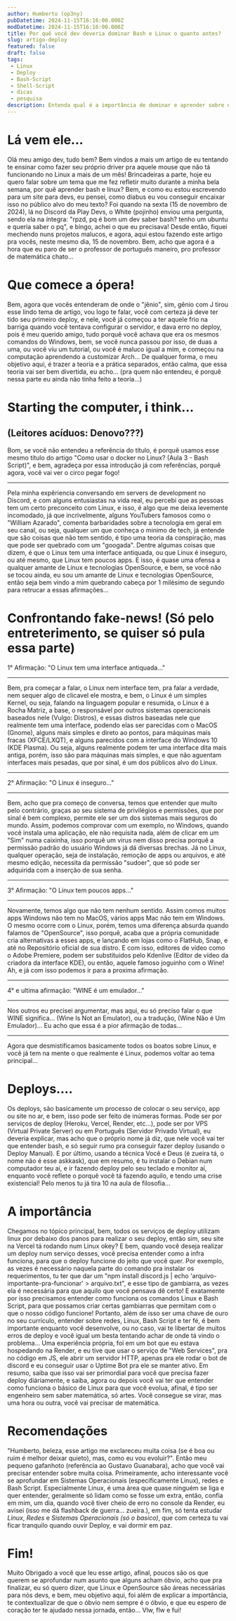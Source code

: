 ```yaml
---
author: Humberto (op3ny)
pubDatetime: 2024-11-15T16:16:00.000Z
modDatetime: 2024-11-15T16:16:00.000Z
title: Por quê você dev deveria dominar Bash e Linux o quanto antes?
slug: artigo-deploy
featured: false
draft: false
tags:
 - Linux
 - Deploy
 - Bash-Script
 - Shell-Script
 - dicas
 - pesquisa
description: Entenda qual é a importância de dominar e aprender sobre duas coisas que estão muito presentes na vida de todos nós, seja nos sites que você acessa, seja nos seus sites.
---
```



# Lá vem ele...

Olá meu amigo dev, tudo bem? Bem vindos a mais um artigo de eu tentando te ensinar como fazer seu próprio driver pra aquele mouse que não tá funcionando no Linux a mais de um mês! Brincadeiras a parte, hoje eu quero falar sobre um tema que me fez refletir muito durante a minha bela semana, por quê aprender bash e linux? Bem, e como eu estou escrevendo para um site para devs, eu pensei, como diabus eu vou conseguir encaixar isso no público alvo do meu texto? Foi quando na sexta (15 de novembro de 2024), lá no Discord da Play Devs, o White (pojinho) enviou uma pergunta, sendo ela na íntegra: "rpzd, pq é bom um dev saber bash? tenho um ubuntu e queria saber o pq", e bingo, achei o que eu precisava! Desde então, fiquei mechendo nuns projetos malucos, e agora, aqui estou fazendo este artigo pra vocês, neste mesmo dia, 15 de novembro. Bem, acho que agora é a hora que eu paro de ser o professor de português maneiro, pro professor de matemática chato...


# Que comece a ópera!

Bem, agora que vocês entenderam de onde o "jênio", sim, gênio com J tirou esse lindo tema de artigo, vou logo te falar, você com certeza já deve ter tido seu primeiro deploy, e nele, você já começou a ter aquele frio na barriga quando você tentava configurar o servidor, e dava erro no deploy, pois é meu querido amigo, tudo porquê você achava que era os mesmos comandos do Windows, bem, se você nunca passou por isso, de duas a uma, ou você viu um tutorial, ou você é maluco igual a mim, e começou na computação aprendendo a customizar Arch... De qualquer forma, o meu objetivo aqui, é trazer a teoria e a prática separados, então calma, que essa teoria vai ser bem divertida, eu acho... (pra quem não entendeu, é porquê nessa parte eu ainda não tinha feito a teoria...)


# Starting the computer, i think...
## (Leitores acíduos: Denovo???)

Bom, se você não entendeu a referência do título, é porquê usamos esse mesmo título do artigo "Como usar o docker no Linux? (Aula 3 - Bash Script)", e bem, agradeça por essa introdução já com referências, porquê agora, você vai ver o circo pegar fogo!

---

Pela minha expêriencia conversando em servers de development no Discord, e com alguns entusiastas na vida real, eu percebi que as pessoas tem um certo preconceito com Linux, e isso, é algo que me deixa levemente incomodado, já que incrivelmente, alguns YouTubers famosos como o "William Azarado", comenta barbaridades sobre a tecnologia em geral em seu canal, ou seja, qualquer um que conheça o minimo de tech, já entende que são coisas que não tem sentido, é tipo uma teoria da conspiração, mas que pode ser quebrado com um "googada". Dentre algumas coisas que dizem, é que o Linux tem uma interface antiquada, ou que Linux é inseguro, ou até mesmo, que Linux tem poucos apps. E isso, é quase uma ofensa a qualquer amante de Linux e tecnologias OpenSource, e bem, se você não se tocou ainda, eu sou um amante de Linux e tecnologias OpenSource, então seja bem vindo a mim quebrando cabeça por 1 milésimo de segundo para retrucar a essas afirmações...


# Confrontando fake-news! (Só pelo entreterimento, se quiser só pula essa parte)

1° Afirmação: "O Linux tem uma interface antiquada..."

---

Bem, pra começar a falar, o Linux nem interface tem, pra falar a verdade, nem sequer algo de clicavel ele mostra, e bem, o Linux é um simples Kernel, ou seja, falando na linguagem popular e resumida, o Linux é a Rocha Matriz, a base, o responsável por outros sistemas operacionais baseados nele (Vulgo: Distros), e essas distros baseadas nele que realmente tem uma interface, podendo elas ser parecidas com o MacOS (Gnome), alguns mais simples e direto ao pontos, para máquinas mais fracas (XFCE/LXQT), e alguns parecidos com a interface do Windows 10 (KDE Plasma). Ou seja, alguns realmente podem ter uma interface dita mais antiga, porém, isso são para máquinas mais simples, e que não aguentam interfaces mais pesadas, que por sinal, é um dos públicos alvo do Linux.

---

2° Afirmação: "O Linux é inseguro..."

---

Bem, acho que pra começo de conversa, temos que entender que muito pelo contrário, graças ao seu sistema de privilégios e permissões, que por sinal é bem complexo, permite ele ser um dos sistemas mais seguros do mundo. Assim, podemos comprovar com um exemplo, no Windows, quando você instala uma aplicação, ele não requisita nada, além de clicar em um "Sim" numa caixinha, isso porquê um virus nem disso precisa porquê a permissão padrão do usuário Windows já dá diversas brechas. Já no Linux, qualquer operação, seja de instalação, remoção de apps ou arquivos, e até mesmo edição, necessita da permissão "sudoer", que só pode ser adquirida com a inserção de sua senha.

---

3° Afirmação: "O Linux tem poucos apps..."

---

Novamente, temos algo que não tem nenhum sentido. Assim comos muitos apps Windows não tem no MacOS, vários apps Mac não tem em Windows. O mesmo ocorre com o Linux, porém, temos uma diferença absurda quando falamos de "OpenSource", isso porquê, acaba que a própria comunidade cria alternativas a esses apps, e lançando em lojas como o FlatHub, Snap, e até no Repositório oficial de sua distro. E com isso, editores de vídeo como o Adobe Premiere, podem ser substituidos pelo Kdenlive (Editor de vídeo da criadora da interface KDE), ou então, aquele famoso joguinho com o Wine! Ah, e já com isso podemos ir para a proxima afirmação.

---

4° e ultima afirmação: "WINE é um emulador..."

---

Nos outros eu precisei argumentar, mas aqui, eu só preciso falar o que WINE significa... (Wine Is Not an Emulator), ou a tradução, (Wine Não é Um Emulador)... Eu acho que essa é a pior afirmação de todas...

---

Agora que desmistificamos basicamente todos os boatos sobre Linux, e você já tem na mente o que realmente é Linux, podemos voltar ao tema principal...


# Deploys....

Os deploys, são basicamente um processo de colocar o seu serviço, app ou site no ar, e bem, isso pode ser feito de inúmeras formas. Pode ser por serviços de deploy (Heroku, Vercel, Render, etc...), pode ser por VPS (Virtual Private Server) ou em Português (Servidor Privado Virtual), eu deveria explicar, mas acho que o próprio nome já diz, que nele você vai ter que entender bash, e só seguir rumo pra conseguir fazer deploy (usando o Deploy Manual). E por último, usando a técnica Você e Deus (é zueira tá, o nome não é esse askkask), que em resumo, é tu instalar o Debian num computador teu aí, e ir fazendo deploy pelo seu teclado e monitor aí, enquanto você reflete o porquê você tá fazendo aquilo, e tendo uma crise existencial! Pelo menos tu já tira 10 na aula de filosofia...


# A importância

Chegamos no tópico principal, bem, todos os serviços de deploy utilizam linux por debaixo dos panos para realizar o seu deploy, então sim, seu site na Vercel tá rodando num Linux okey? E bem, quando você deseja realizar um deploy num serviço desses, você precisa entender como a infra funciona, para que o deploy funcione do jeito que você quer. Por exemplo, as vezes é necessário naquela parte do comando pra instalar os requerimentos, tu ter que dar um "npm install discord.js | echo 'arquivo-importante-pra-funcionar' > arquivo.txt", e esse tipo de gambiarra, as vezes ela é necessária para que aquilo que você pensava dê certo! E exatamente por isso precisamos entender como funciona os comandos Linux e Bash Script, para que possamos criar certas gambiarras que permitam com o que o nosso código funcione! Portanto, além de isso ser uma chave de ouro no seu currículo, entender sobre redes, Linux, Bash Script e ter fé, é bem importante enquanto você desenvolve, ou no caso, vai te libertar de muitos erros de deploy e você igual um besta tentando achar de onde tá vindo o problema... Uma experiência própria, foi em um bot que eu estava hospedando na Render, e eu tive que usar o serviço de "Web Services", pra no código em JS, ele abrir um servidor HTTP, apenas pra ele rodar o bot de discord e eu conseguir usar o Uptime Bot pra ele se manter ativo. Em resumo, saiba que isso vai ser primordial para você que precisa fazer deploy diáriamente, e saiba, agora ou depois você vai ter que entender como funciona o básico de Linux para que você evolua, afinal, é tipo ser engenheiro sem saber matemática, só artes. Você consegue se virar, mas uma hora ou outra, você vai precisar de matemática.


# Recomendações

"Humberto, beleza, esse artigo me exclareceu muita coisa (se é boa ou ruim é melhor deixar quieto), mas, como eu vou evoluir?". Então meu pequeno gafanhoto (referência ao Gustavo Guanabara), acho que você vai precisar entender sobre muita coisa. Primeiramente, acho interessante você se aprofundar em Sistemas Operacionais (especificamente Linux), redes e Bash Script. Especialmente Linux, é uma área que quase ninguém se liga e quer entender, geralmente só lidam como se fosse um extra, então, confia em mim, um dia, quando você tiver cheio de erro no console da Render, eu avisei (isso me dá flashback de guerra... zueira.), em fim, só tenta estudar *Linux*, *Redes* e *Sistemas Operacionais (só o basico)*, que com certeza tu vai ficar tranquilo quando ouvir Deploy, e vai dormir em paz.


# Fim!

Muito Obrigado a você que leu esse artigo, afinal, poucos são os que querem se aprofundar num asunto que alguns acham óbvio, acho que pra finalizar, eu só quero dizer, que Linux e OpenSource são áreas necessárias para nós devs, e bem, meu objetivo aqui, foi além de explicar a importância, te contextualizar de que o óbvio nem sempre é o óbvio, e que eu espero de coração ter te ajudado nessa jornada, então... Vlw, flw e fui!
